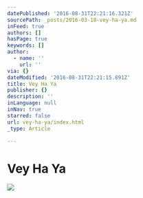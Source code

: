 ```yaml
---
datePublished: '2016-08-31T22:21:16.321Z'
sourcePath: _posts/2016-03-18-vey-ha-ya.md
inFeed: true
authors: []
hasPage: true
keywords: []
author:
  - name: ''
    url: ''
via: {}
dateModified: '2016-08-31T22:21:15.891Z'
title: Vey Ha Ya
publisher: {}
description: ''
inLanguage: null
inNav: true
starred: false
url: vey-ha-ya/index.html
_type: Article

---
```

# Vey Ha Ya
![](https://s3-us-west-2.amazonaws.com/the-grid-img/p/6b6da1b4b1d9e073187a33c2415212d44c1a9a5e.jpg)